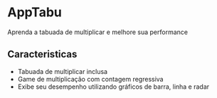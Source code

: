 # AppTabu

Aprenda a tabuada de multiplicar e melhore sua performance

## Caracteristicas

 - Tabuada de multiplicar inclusa
 - Game de multiplicação com contagem regressiva
 - Exibe seu desempenho utilizando gráficos de barra, linha e radar